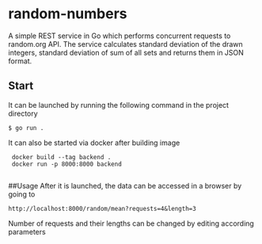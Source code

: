 # random-numbers
A simple REST service in Go which performs concurrent requests to random.org API. The service calculates standard deviation of the drawn integers, standard deviation of sum of all sets and returns them in JSON format.

## Start
It can be launched by running the following command in the project directory
```
$ go run .
```
 
 It can also be started via docker after building image
 ```
  docker build --tag backend .
  docker run -p 8000:8000 backend
  
 ```
  ##Usage
  After it is launched, the data can be accessed in a browser by going to
  ```
  http://localhost:8000/random/mean?requests=4&length=3
  ```
  Number of requests and their lengths can be changed by editing according parameters
